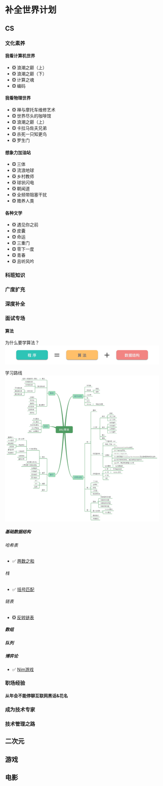 # 补全世界计划

## CS

### 文化素养

#### 我看计算机世界

- ❎ 浪潮之巅（上）
- ❎ 浪潮之巅（下）
- ❎ 计算之魂
- ❎ 编码

#### 我看物理世界

- ❎ 禅与摩托车维修艺术
- ❎ 世界尽头的咖啡馆
- ❎ 浪潮之巅（上）
- ❎ 卡拉马佐夫兄弟
- ❎ 杀死一只知更鸟
- ❎ 罗生门

#### 想象力加油站

- ❎ 三体
- ❎ 流浪地球
- ❎ 乡村教师
- ❎ 球状闪电
- ❎ 朝闻道
- ❎ 全频带阻塞干扰
- ❎ 赡养人类

#### 各种文学

- ❎ 遇见你之前
- ❎ 皮囊
- ❎ 命运
- ❎ 三重门
- ❎ 零下一度
- ❎ 青春
- ❎ 且听风吟

### 科班知识

### 广度扩充

### 深度补全

### 面试专场

#### 算法

为什么要学算法？
![alt text](image-1.png)

学习路线
![alt text](image-2.png)

##### 基础数据结构

###### 哈希表

- ✅ [两数之和](https://leetcode.cn/problems/two-sum)

###### 栈

- ✅ [括号匹配](https://leetcode.cn/problems/valid-parentheses)

###### 链表

- ❎ [反转链表](https://leetcode.cn/problems/reverse-linked-list)

##### 数组

##### 队列

##### 


##### 博弈论

- ✅ [Nim游戏](https://leetcode.cn/problems/nim-game/)



### 职场经验

#### 从年会不能停聊互联网黑话&花名

### 成为技术专家

### 技术管理之路

## 二次元

## 游戏

## 电影

